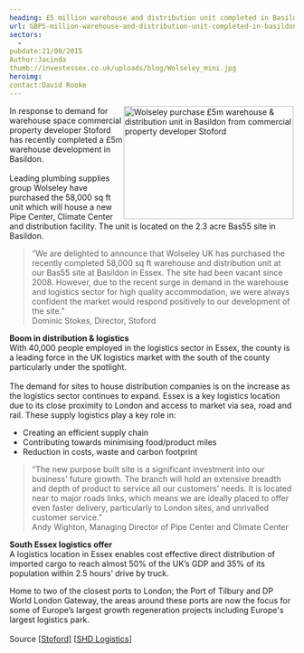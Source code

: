 ```yaml
---
heading: £5 million warehouse and distribution unit completed in Basildon
url: GBP5-million-warehouse-and-distribution-unit-completed-in-basildon
sectors:
  -  
pubdate:21/08/2015
Author:Jacinda
thumb://investessex.co.uk/uploads/blog/Wolseley_mini.jpg
heroimg:
contact:David Rooke
---
```

<p><img alt='Wolseley purchase £5m warehouse &amp; distribution unit in Basildon from commercial property developer Stoford' src='http://www.investessex.co.uk/uploads/blog/Wolseley-Basildon-19-small-300.jpg' style='width: 300px; height: 200px; margin-left: 2px; margin-right: 2px; float: right;'/>In response to demand for warehouse space commercial property developer Stoford has recently completed a £5m warehouse development in Basildon.<br/><br/>	Leading plumbing supplies group Wolseley have purchased the 58,000 sq ft unit which will house a new Pipe Center, Climate Center and distribution facility. The unit is located on the 2.3 acre Bas55 site in Basildon.</p><blockquote><p>		“We are delighted to announce that Wolseley UK has purchased the recently completed 58,000 sq ft warehouse and distribution unit at our Bas55 site at Basildon in Essex. The site had been vacant since 2008. However, due to the recent surge in demand in the warehouse and logistics sector for high quality accommodation, we were always confident the market would respond positively to our development of the site.”<br/>		Dominic Stokes, Director, Stoford</p></blockquote><p><strong>Boom in distribution &amp; logistics</strong><br/>	With 40,000 people employed in the logistics sector in Essex, the county is a leading force in the UK logistics market with the south of the county particularly under the spotlight.<br/><br/>	The demand for sites to house distribution companies is on the increase as the logistics sector continues to expand. Essex is a key logistics location due to its close proximity to London and access to market via sea, road and rail. These supply logistics play a key role in:</p><ul><li>		Creating an efficient supply chain</li><li>		Contributing towards minimising food/product miles</li><li>		Reduction in costs, waste and carbon footprint</li></ul><blockquote><p>		“The new purpose built site is a significant investment into our business’ future growth. The branch will hold an extensive breadth and depth of product to service all our customers’ needs. It is located near to major roads links, which means we are ideally placed to offer even faster delivery, particularly to London sites, and unrivalled customer service.”<br/>		Andy Wighton, Managing Director of Pipe Center and Climate Center</p></blockquote><p><strong>South Essex logistics offer</strong><br/>	A logistics location in Essex enables cost effective direct distribution of imported cargo to reach almost 50% of the UK’s GDP and 35% of its population within 2.5 hours’ drive by truck.</p><p>	Home to two of the closest ports to London; the Port of Tilbury and DP World London Gateway, the areas around these ports are now the focus for some of Europe’s largest growth regeneration projects including Europe's largest logistics park.<br/><br/>	Source [<a href='http://www.stoford.com/2015/08/wolseley-uk-buys-5-million-basildon-base/' target='_blank'>Stoford]</a> [<a href='http://www.shdlogistics.com/news/wolseley-uk-buys-5m-basildon-base' target='_blank'>SHD Logistics</a>]</p>